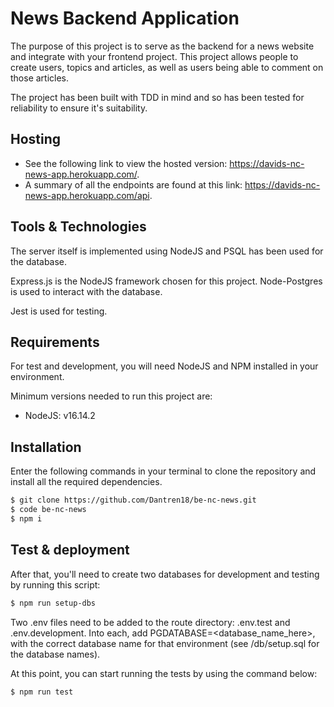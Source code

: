 # News Backend Application

The purpose of this project is to serve as the backend for a news website and integrate with your frontend project. This project allows people to create users, topics and articles, as well as users being able to comment on those articles. 

The project has been built with TDD in mind and so has been tested for reliability to ensure it's suitability.


## Hosting

- See the following link to view the hosted version: https://davids-nc-news-app.herokuapp.com/.
- A summary of all the endpoints are found at this link: https://davids-nc-news-app.herokuapp.com/api.

## Tools & Technologies

The server itself is implemented using NodeJS and PSQL has been used for the database.

Express.js is the NodeJS framework chosen for this project. Node-Postgres is used to interact with the database.

Jest is used for testing.



## Requirements

For test and development, you will need NodeJS and NPM installed in your environment.

Minimum versions needed to run this project are:
- NodeJS: v16.14.2


## Installation

Enter the following commands in your terminal to clone the repository and install all the required dependencies.

```bash
$ git clone https://github.com/Dantren18/be-nc-news.git
$ code be-nc-news
$ npm i
```


## Test & deployment
After that, you'll need to create two databases for development and testing by running this script:
```bash
$ npm run setup-dbs
```

Two .env files need to be added to the route directory: .env.test and .env.development. Into each, add PGDATABASE=<database_name_here>, with the correct database name for that environment (see /db/setup.sql for the database names). 

At this point, you can start running the tests by using the command below:
```bash
$ npm run test
```

